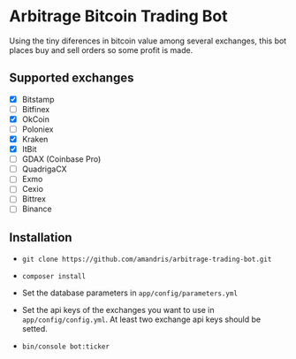 Arbitrage Bitcoin Trading Bot
=============================

Using the tiny diferences in bitcoin value among several exchanges, this bot places buy and sell orders so some profit is made.

Supported exchanges
-------------------

 - [x] Bitstamp
 - [ ] Bitfinex 
 - [x] OkCoin
 - [ ] Poloniex
 - [x] Kraken
 - [x] ItBit
 - [ ] GDAX (Coinbase Pro)
 - [ ] QuadrigaCX
 - [ ] Exmo
 - [ ] Cexio
 - [ ] Bittrex
 - [ ] Binance

Installation
------------

 * `git clone https://github.com/amandris/arbitrage-trading-bot.git`

 * `composer install`
 
 * Set the database parameters in `app/config/parameters.yml`

 * Set the api keys of the exchanges you want to use in `app/config/config.yml`. At least two exchange api keys should be setted.

 * `bin/console bot:ticker`
 
